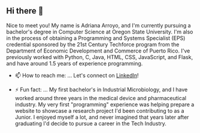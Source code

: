## Hi there 👋
Nice to meet you! My name is Adriana Arroyo, and I'm currently pursuing a bachelor's degree in Computer Science at Oregon State University. I'm also in the process of obtaining a Programming and Systems Specialist (EPS) credential sponsored by the 21st Century Techforce program from the Department of Economic Development and Commerce of Puerto Rico. I've previously worked with Python, C, Java, HTML, CSS, JavaScript, and Flask, and have around 1.5 years of experience programming. 

- 📫 How to reach me: ...
Let's connect on [LinkedIn](https://www.linkedin.com/in/arroyofa/)!

- ⚡ Fun fact: ...
My first bachelor's in Industrial Microbiology, and I have worked around three years in the medical device and pharmaceutical industry. My very first "programming" experience was helping prepare a website to showcase a research project I'd been contributing to as a Junior. I enjoyed myself a lot, and never imagined that years later after graduating I'd decide to pursue a career in the Tech Industry.


